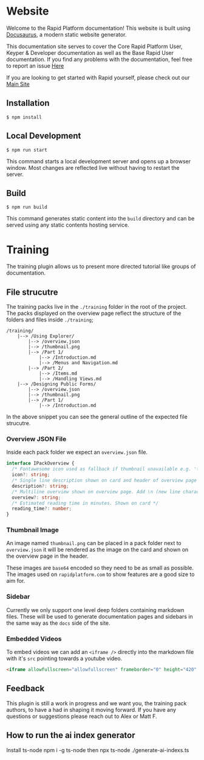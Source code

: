 # Website

Welcome to the Rapid Platform documentation!
This website is built using [Docusaurus](https://docusaurus.io/), a modern static website generator.

This documentation site serves to cover the Core Rapid Platform User, Keyper & Developer documentation as well as the Base Rapid User documentation.
If you find any problems with the documentation, feel free to report an issue [Here](https://github.com/RAPID-Platform-Projects/Rapid-Docs/issues/new?assignees=MattFranklin-Rapid&labels=Report&projects=&template=bug-form.yml)

If you are looking to get started with Rapid yourself, please check out our [Main Site](https://rapidplatform.com)

## Installation

```
$ npm install
```

## Local Development

```
$ npm run start
```

This command starts a local development server and opens up a browser window. Most changes are reflected live without having to restart the server.

## Build

```
$ npm run build
```

This command generates static content into the `build` directory and can be served using any static contents hosting service.

# Training

The training plugin allows us to present more directed tutorial like groups of documentation. 

## File strucutre

The training packs live in the `./training` folder in the root of the project. The packs displayed on the overview page reflect the structure of the folders and files inside `./training`;

```
/training/
    |--> /Using Explorer/
        |--> /overview.json
        |--> /thumbnail.png
        |--> /Part 1/
            |--> /Introduction.md
            |--> /Menus and Navigation.md
        |--> /Part 2/
            |--> /Items.md
            |--> /Handling Views.md
    |--> /Designing Public Forms/
        |--> /overview.json
        |--> /thumbnail.png
        |--> /Part 1/
            |--> /Introduction.md
```

In the above snippet you can see the general outline of the expected file strucutre.

### Overview JSON File

Inside each pack folder we expect an `overview.json` file. 

```typescript
interface IPackOverview {
  /* Fontawesome icon used as fallback if thumbnail unavailable e.g. 'fa-cheese' */
  icon?: string;
  /* Single line description shown on card and header of overview page */
  description?: string;
  /* Multiline overview shown on overview page. Add \n (new line characters) to get paragraph breaks */
  overview?: string;
  /* Estimated reading time in minutes. Shown on card */
  reading_time?: number;
}
```

### Thumbnail Image

An image named `thumbnail.png` can be placed in a pack folder next to `overview.json` it will be rendered as the image on the card and shown on the overview page in the header. 

These images are `base64` encoded so they need to be as small as possible. The images used on `rapidplatform.com` to show features are a good size to aim for.

### Sidebar

Currently we only support one level deep folders containing markdown files. These will be used to generate documentation pages and sidebars in the same way as the `docs` side of the site. 

### Embedded Videos

To embed videos we can add an `<iframe />` directly into the markdown file with it's `src` pointing towards a youtube video.

```html
<iframe allowfullscreen="allowfullscreen" frameborder="0" height="420" src="https://www.youtube.com/embed/Jt8bMFjSEd8?si=EuMNECVgOZA9bjSy" title="YouTube video player" width="750"></iframe>
```

## Feedback

This plugin is still a work in progress and we want you, the training pack authors, to have a had in shaping it moving forward. If you have any questions or suggestions please reach out to Alex or Matt F. 

## How to run the ai index generator

Install ts-node
npm i -g ts-node
then npx ts-node ./generate-ai-indexs.ts
